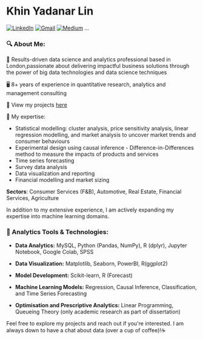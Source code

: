 # Khin Yadanar Lin
[![LinkedIn][linkedin-shield]][linkedin-url]
[![Gmail][gmail-shield]][gmail-url]
[![Medium][medium-shield]][medium-url]
...

[linkedin-shield]: https://img.shields.io/badge/LinkedIn--blue?style=social&logo=LinkedIn
[linkedin-url]: https://www.linkedin.com/in/khinyadanarlin/
[gmail-shield]: https://img.shields.io/badge/Gmail--red?style=social&logo=Gmail
[gmail-url]: mailto:khinydnlin@gmail.com
[medium-shield]: https://img.shields.io/badge/Medium--black?style=social&logo=Medium
[medium-url]: https://medium.com/@khinydnlin_66752

### 🔍 About Me:

🌟 Results-driven data science and analytics professional based in London,passionate about delivering impactful business solutions through the power of big data technologies and data science techniques  

🖥️ 8+ years of experience in quantitative research, analytics and management consulting

🔧 View my projects [here](https://github.com/khinydnlin/portfolio)

🧠 My expertise:

- Statistical modelling: cluster analysis, price sensitivity analysis, linear regression modelling, and market analysis to uncover market trends and consumer behaviours 
- Experimental design using causal inference - Difference-in-Differences method to measure the impacts of products and services
- Time series forecasting
- Survey data analysis 
- Data visualization and reporting
- Financial modelling and market sizing

**Sectors**: Consumer Services (F&B), Automotive, Real Estate, Financial Services, Agriculture

In addition to my extensive experience, I am actively expanding my expertise into machine learning domains.

### 🔧 Analytics Tools & Technologies:

- **Data Analytics:** MySQL, Python (Pandas, NumPy), R (dplyr), Jupyter Notebook, Google Colab, SPSS
  
- **Data Visualization:** Matplotlib, Seaborn, PowerBI, R(ggplot2)
  
- **Model Development:** Scikit-learn, R (Forecast)
  
- **Machine Learning Models:** Regression, Causal Inference, Classification, and Time Series Forecasting

- **Optimisation and Prescriptive Analytics:** Linear Programming, Queueing Theory (only academic research as part of dissertation)

Feel free to explore my projects and reach out if you're interested. I am always down to have a chat about data (over a cup of coffee)!☕

<!---
khinydnlin/khinydnlin is a ✨ special ✨ repository because its `README.md` (this file) appears on your GitHub profile.
You can click the Preview link to take a look at your changes.
--->

